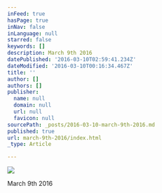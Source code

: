 ```yaml
---
inFeed: true
hasPage: true
inNav: false
inLanguage: null
starred: false
keywords: []
description: March 9th 2016
datePublished: '2016-03-10T02:59:41.234Z'
dateModified: '2016-03-10T00:16:34.467Z'
title: ''
author: []
authors: []
publisher:
  name: null
  domain: null
  url: null
  favicon: null
sourcePath: _posts/2016-03-10-march-9th-2016.md
published: true
url: march-9th-2016/index.html
_type: Article

---
```

![](https://the-grid-user-content.s3-us-west-2.amazonaws.com/a7620383-9167-4d3e-b370-44c89e16ea25.jpg)

March 9th 2016